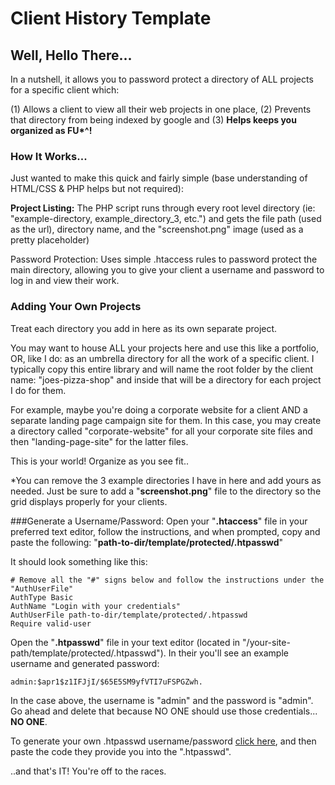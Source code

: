 # Client History Template

## Well, Hello There...
In a nutshell, it allows you to password protect a directory of ALL projects for a specific client which:
 
(1) Allows a client to view all their web projects in one place,
(2) Prevents that directory from being indexed by google and 
(3) <strong>Helps keeps you organized as FU*^!</strong> 

### How It Works...
Just wanted to make this quick and fairly simple (base understanding of HTML/CSS & PHP helps but not required):

**Project Listing:** The PHP script runs through every root level directory (ie: "example-directory, example_directory_3, etc.") and gets the file path (used as the url), directory name, and the "screenshot.png" image (used as a pretty placeholder)

Password Protection: Uses simple .htaccess rules to password protect the main directory, allowing you to give your client a username and password to log in and view their work.


### Adding Your Own Projects
Treat each directory you add in here as its own separate project.<br>

You may want to house ALL your projects here and use this like a portfolio, OR, like I do: as an umbrella directory for all the work of a specific client. I typically copy this entire library and will name the root folder by the client name: "joes-pizza-shop" and inside that will be a directory for each project I do for them.

For example, maybe you're doing a corporate website for a client AND a separate landing page campaign site for them. In this case, you may create a directory called "corporate-website" for all your corporate site files and then "landing-page-site" for the latter files.

This is your world! Organize as you see fit..

*You can remove the 3 example directories I have in here and add yours as needed. Just be sure to add a "**screenshot.png**" file to the directory so the grid displays properly for your clients.

###Generate a Username/Password:
Open your "**.htaccess**" file in your preferred text editor, follow the instructions, and when prompted, copy and paste the following: "**path-to-dir/template/protected/.htpasswd**"

It should look something like this:

    # Remove all the "#" signs below and follow the instructions under the "AuthUserFile"
    AuthType Basic
    AuthName "Login with your credentials"
    AuthUserFile path-to-dir/template/protected/.htpasswd
    Require valid-user

Open the "**.htpasswd**" file in your text editor (located in "/your-site-path/template/protected/.htpasswd"). In their you'll see an example username and generated password:

    admin:$apr1$z1IFJjI/$65E5SM9yfVTI7uFSPGZwh.

In the case above, the username is "admin" and the password is "admin".
Go ahead and delete that because NO ONE should use those credentials... **NO ONE**.

To generate your own .htpasswd username/password [click here](http://www.htaccesstools.com/htpasswd-generator/), and then paste the code they provide you into the ".htpasswd".

..and that's IT! You're off to the races.
